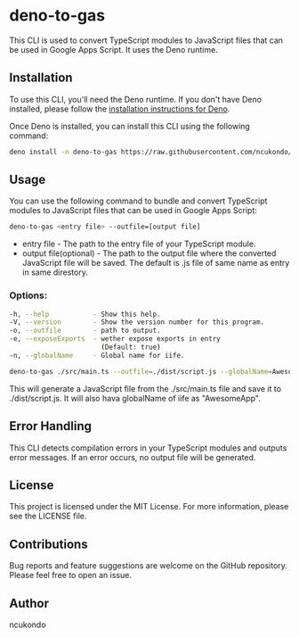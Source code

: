 # deno-to-gas

This CLI is used to convert TypeScript modules to JavaScript files that can be used in Google Apps Script. It uses the Deno runtime.

## Installation

To use this CLI, you'll need the Deno runtime. If you don't have Deno installed, please follow the [installation instructions for Deno](https://deno.land/#installation).

Once Deno is installed, you can install this CLI using the following command:

```sh
deno install -n deno-to-gas https://raw.githubusercontent.com/ncukondo/deno-to-gas/main/cli.ts
```

## Usage

You can use the following command to bundle and convert TypeScript modules to JavaScript files that can be used in Google Apps Script:

```sh
deno-to-gas <entry file> --outfile=[output file]
```

- entry file - The path to the entry file of your TypeScript module. 
- output file(optional) - The path to the output file where the converted JavaScript file will be saved. The default is .js file of same name as entry in same direstory.
  
### Options:

```sh
-h, --help           - Show this help.
-V, --version        - Show the version number for this program.
-o, --outfile        - path to output.
-e, --exposeExports  - wether expose exports in entry
                       (Default: true)
-n, --globalName     - Global name for iife.
```

```sh
deno-to-gas ./src/main.ts --outfile=./dist/script.js --globalName=AwesomeApp
```

This will generate a JavaScript file from the ./src/main.ts file and save it to ./dist/script.js. It will also hava globalName of iife as "AwesomeApp".

## Error Handling

This CLI detects compilation errors in your TypeScript modules and outputs error messages. If an error occurs, no output file will be generated.

## License

This project is licensed under the MIT License. For more information, please see the LICENSE file.

## Contributions
Bug reports and feature suggestions are welcome on the GitHub repository. Please feel free to open an issue.

## Author

ncukondo